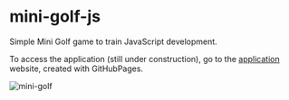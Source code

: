 # mini-golf-js

Simple Mini Golf game to train JavaScript development.

To access the application (still under construction), go to the [application](https://thiagolages.github.io/mini-golf-js/) website, created with GitHubPages.

![mini-golf](https://user-images.githubusercontent.com/22358397/150616762-dc4db738-fe0e-4bba-a8c6-5be62ee4bd8e.png)
